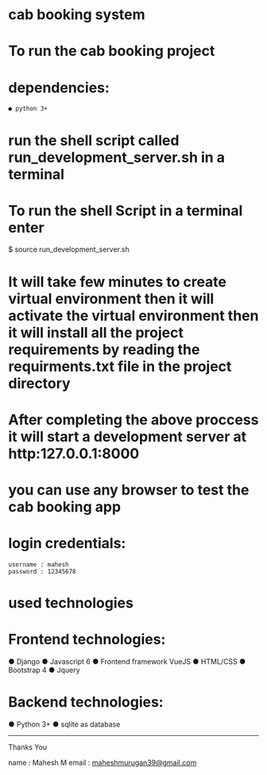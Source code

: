 # cab booking system

# To run the cab booking project

# dependencies:
	
	● python 3+

# run the shell script called run_development_server.sh in a terminal

# To run the shell Script in a terminal enter

$ source run_development_server.sh

# It will take few minutes to create virtual environment then it will activate the virtual environment then it will install all the project requirements by reading the requirments.txt file in the project directory

# After completing the  above proccess it will start a development server at http:127.0.0.1:8000

# you can use any browser to test the cab booking app

# login credentials:
	
	username : mahesh
	password : 12345678

# used technologies

# Frontend technologies:
● Django
● Javascript 6
● Frontend framework VueJS
● HTML/CSS
● Bootstrap 4
● Jquery

# Backend technologies:
● Python 3+
● sqlite as database

--------------------------------------------------------------------------------------------------------------------------------------------
Thanks You

name : Mahesh M
email : maheshmurugan39@gmail.com